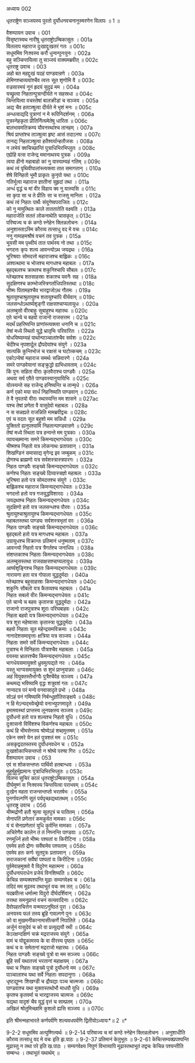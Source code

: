 अध्यायः 002

धृतराष्ट्रेण सञ्जयस्य पुरतो दुर्योधनवचनानुस्मरणेन विलापः ॥ 1 ॥

वैशम्पायन उवाच ।	001  
विसृष्टास्वथ नारीषु धृतराष्ट्रोऽम्बिकासुतः ।	001a  
विललाप महाराज दुःखाद्दुःखतरं गतः ॥	001c  
सधूममिव निःश्वस्य करौ धुन्वन्पुनःपुनः ।	002a  
बहु सञ्चिन्तयित्वा तु सञ्जयं वाक्यमब्रवीत् ॥	002c  
धृतराष्ट्र उवाच ।	003  
अहो बत महद्दुःखं यदहं पाण्डवान्रणे ।	003a  
क्षेमिणश्चाव्ययांश्चैव त्वत्तः सूत शृणोमि वै ॥	003c  
वज्रसारमयं नूनं हृदयं सुदृढं मम ।	004a  
यच्छ्रुत्वा निहतान्पुत्रान्दीर्यते न सहस्रधा ॥	004c  
चिन्तयित्वा वचस्तेषां बालक्रीडां च सञ्जय ।	005a  
अद्य चैव हताञ्श्रुत्वा दीर्यते मे भृशं मनः ॥	005c  
अन्धत्वाद्यदि पुत्राणां न मे रूपिनिदर्शनम् ।	006a  
पुत्रस्नेहकृता प्रीतिर्नित्यमेतेषु धारिता ॥	006c  
बालभावमतिक्रम्य यौवनस्थांश्च तानहम् ।	007a  
श्रियं प्राप्तांश्च ताञ्श्रुत्वा हृष्ट आसं तदाऽनघ ॥	007c  
तानद्य निहताञ्श्रुत्वा हतैश्वर्यान्हतौजसः ।	008a  
न लभेयं क्वचिच्छान्तिं पुत्राधिभिरभिप्लुतः ॥	008c  
एह्येहि वत्स राजेन्द्र ममानाथस्य पुत्रक ।	009a  
त्वया हीनो महाबाहो कां नु यास्याम्यहं गतिम् ॥	009c  
कथं त्वं पृथिवीपालांस्त्यक्त्वा तात समागतान् ।	010a  
शेषे विनिहतो भूमौ प्राकृतः कुनृपो यथा ॥	010c  
गतिर्भूत्वा महाराज ज्ञातीनां सुहृदां तथा ।	011a  
अन्धं वृद्धं च मां वीर विहाय क्व नु यास्यसि ॥	011c  
सा कृपा सा च ते प्रीतिः सा च राजसु मानिता ।	012a  
कथं त्वं निहतः पार्थैः संयुगेष्वपराजितः ॥	012c  
को नु मामुत्थितः काले ताततातेति वक्ष्यति ।	013a  
महाराजेति सततं लोकनाथेति चासकृत् ॥	013c  
परिष्वज्य च कं कण्ठे स्नेहेन क्लिन्नलोचनः ।	014a  
अनुशास्ताऽस्मि कौरव्य तत्साधु वद मे वचः ॥	014c  
ननु नामाहमश्रौषं वचनं तव पुत्रक ।	015a  
भूयसी मम पृथ्वीयं तात पार्थस्य नो तथा ॥	015c  
भगदत्तः कृपः शल्य आवन्त्योऽथ जयद्रथः ।	016a  
भूरिश्रवाः सोमदत्तो महाराजश्च बाह्लिकः ॥	016c  
अश्वत्थामा च भोजश्च मागधश्च महाबलः ।	017a  
बृहद्बलश्च क्राथश्च शकुनिश्चापि सौबलः ॥	017c  
म्लेच्छाश्च शतसाहस्राः शकाश्च यवनैः सह ।	018a  
सुदक्षिणश्च काम्भोजस्त्रिगर्ताधिपतिस्तथा ॥	018c  
भीष्मः पितामहश्चैव भारद्वाजोऽथ गौतमः ।	019a  
श्रुतायुश्चाश्रुतायुश्च शतायुश्चापि वीर्यवान् ॥	019c  
जलसन्धोऽथार्ष्यशृङ्गी राक्षसश्चाप्यलायुधः ।	020a  
अलम्बुसो वीरबाहुः सुबाहुश्च महारथः ॥	020c  
एते चान्ये च बहवो राजानो राजसत्तम ।	021a  
मदर्थं प्रहरिष्यन्ति प्राणांस्त्यक्त्वा धनानि च ॥	021c  
तेषां मध्ये स्थितो युद्धे भ्रातृभिः परिवारितः ।	022a  
योधयिष्याम्यहं पार्थान्पाञ्चालांश्चैव सर्वशः ॥	022c  
चेदींश्च नृपशार्दूल द्रौपदेयांश्च संयुगे ।	023a  
सात्यकिं कुन्तिभोजं च राक्षसं च घटोत्कचम् ॥	023c  
एकोऽप्येषां महाराज समर्थः सन्निवारणे ।	024a  
समरे पाण्डवेयानां सङ्क्रुद्धो ह्यभिधावताम् ॥	024c  
किं पुनः सहिता वीराः कृतवैराश्च पाण्डवैः ।	025a  
अथवा सर्व एवैते पाण्डवस्यानुयायिभिः ॥	025c  
योत्स्यन्ते सह राजेन्द्र हनिष्यन्ति च तान्मृधे ।	026a  
कर्ण एको मया सार्धं निहनिष्यति पाण्डवान् ॥	026c  
ते वै नृपतयो वीराः स्थास्यन्ति मम शासने ॥	027ac  
यश्च तेषां प्रणेता वै वासुदेवो महाबलः ।	028a  
न स सन्नह्यते राजन्निति मामब्रवीद्वचः ॥	028c  
एवं च वदतः सूत बहुशो मम सन्निधौ ।	029a  
युक्तितो ह्यनुपश्यामि निहतान्पाण्डवान्रणे ॥	029c  
तेषां मध्ये स्थिता यत्र हन्यन्ते मम पुत्रकाः ।	030a  
व्यायच्छमानाः समरे किमन्यद्भागधेयतः ॥	030c  
भीष्मश्च निहतो यत्र लोकनाथः प्रतापवान् ।	031a  
शिखण्डिनं समासाद्य मृगेन्द्र इव जम्बुकम् ॥	031c  
द्रोणश्च ब्राह्मणो यत्र सर्वशस्त्रास्त्रपारगः ।	032a  
निहतः पाण्डवैः सङ्ख्ये किमन्यद्भागधेयतः ॥	032c  
कर्णश्च निहतः सङ्ख्ये दिव्यास्त्रज्ञो महाबलः ।	033a  
भूरिश्रवा हतो पत्र सोमदत्तश्च संयुगे ।	033c  
बाह्लिकश्च महाराज किमन्यद्भागधेयतः ॥	033e  
भगदत्तो हतो यत्र गजयुद्धविशारदः ।	034a  
जयद्रथश्च निहतः किमन्यद्भागधेयतः ॥	034c  
सुदक्षिणो हतो यत्र जलसन्धश्च पौरवः ।	035a  
श्रुतायुश्चाश्रुतायुश्च किमन्यद्भागधेयतः ॥	035c  
महाबलस्तथा पाण्ड्यः सर्वशस्त्रभृतां वरः ।	036a  
निहतः पाण्डवैः सङ्ख्ये किमन्यद्भागधेयतः ॥	036c  
बृहद्बलो हतो यत्र मागधश्च महाबलः ।	037a  
उग्रायुधश्च विक्रान्तः प्रतिमानं धनुष्मताम् ॥	037c  
आवन्त्यो निहतो यत्र त्रैगर्तश्च जनाधिपः ।	038a  
संशप्तकाश्च निहताः किमन्यद्भागधेयतः ॥	038c  
अलम्बुसस्तथा राजन्राक्षसश्चाप्यलायुधः ।	039a  
आर्ष्यशृङ्गिश्च निहतः किमन्यद्भागधेयतः ॥	039c  
नारायणा हता यत्र गोपाला युद्धदुर्मदाः ।	040a  
म्लेच्छाश्च बहुसाहस्राः किमन्यद्भागधेयतः ॥	040c  
शकुनिः सौबलो यत्र कैतव्यश्च महाबलः ।	041a  
निहतः सबलो वीरः किमन्यद्भागधेयतः ॥	041c  
एते चान्ये च बहवः कृतास्त्रा युद्धदुर्मदाः ।	042a  
राजानो राजपुत्राश्च शूराः परिघबाहवः ।	042c  
निहता बहवो यत्र किमन्यद्भागधेयतः ॥	042e  
यत्र शूरा महेष्वासाः कृतास्त्रा युद्धदुर्मदाः ।	043a  
बहवो निहताः सूत महेन्द्रसमविक्रमाः ॥	043c  
नानादेशसमावृत्ताः क्षत्रिया यत्र सञ्जय ।	044a  
निहताः समरे सर्वे किमन्यद्भागधेयतः ॥	044c  
पुत्राश्च मे विनिहताः पौत्राश्चैव महाबलाः ।	045a  
वयस्या भ्रातरश्चैव किमन्यद्भागधेयतः ॥	045c  
भागधेयसमायुक्तो ध्रुवमुत्पद्यते नरः ।	046a  
यस्तु भाग्यसमायुक्तः स शुभं प्राप्नुयान्नरः ॥	046c  
अहं वियुक्तस्तैर्भाग्यैः पुत्रैश्चैवेह सञ्जय ।	047a  
कथमद्य भविष्यामि वृद्धः शत्रुवशं गतः ॥	047c  
नान्यदत्र परं मन्ये वनवासादृते प्रभो ।	048a  
सोऽहं वनं गमिष्यामि निर्बन्धुर्ज्ञातिसङ्क्षये ॥	048c  
न हि मेऽन्यद्भवेच्छ्रेयो वनाभ्युपगमादृते ।	049a  
इमामवस्थां प्राप्तस्य लूनपक्षस्य सञ्जय ॥	049c  
दुर्योधनो हतो यत्र शल्यश्च निहतो युधि ।	050a  
दुःशासनो विविंशश्च विकर्णश्च महाबलः ॥	050c  
कथं हि भीमसेनस्य श्रोष्येऽहं शब्दमुत्तमम् ।	051a  
एकेन समरे येन हतं पुत्रशतं मम ॥	051c  
असकृद्वदतस्तस्य दुर्योधनवधेन च ।	052a  
दुःखशोकाभिसन्तप्तो न श्रोष्ये परुषा गिरः ॥	052c  
वैशम्पायन उवाच ।	053  
एवं स शोकसन्तप्तः पार्थिवो हतबान्धवः ।	053a  
मुहुर्मुहुर्मुह्यमानः पुत्राधिभिरभिप्लुतः ॥	053c  
विलप्य सुचिरं कालं धृतराष्ट्रोऽम्बिकासुतः ।	054a  
दीर्घमुष्णं स निःश्वस्य चिन्तयित्वा पराभवम् ॥	054c  
दुःखेन महता राजन्सन्तप्तो भरतर्षभः ।	055a  
पुनर्गावल्गणिं सूतं पर्यपृच्छद्यथातथम् ॥	055c  
धृतराष्ट्र उवाच ।	056  
भीष्मद्रोणौ हतौ श्रुत्वा सूतपुत्रं च पातितम् ।	056a  
सेनापतिं प्रणेतारं कमकुर्वत मामकाः ॥	056c  
यं यं सेनाप्रणेतारं युधि कुर्वन्ति मामकाः ।	057a  
अचिरेणैव कालेन तं तं निघ्नन्ति पाण्डवाः ॥	057c  
रणमूर्ध्नि हतो भीष्मः पश्यतां वः किरीटिना ।	058a  
एवमेव हतो द्रोणः सर्वेषामेव पश्यताम् ॥	058c  
एवमेव हतः कर्णः सूतपुत्रः प्रतापवान् ।	059a  
सराजकानां सर्वेषां पश्यतां वः किरीटिना ॥	059c  
पूर्वमेवाहमुक्तो वै विदुरेण महात्मना ।	060a  
दुर्योधनापराधेन प्रजेयं विनशिष्यति ॥	060c  
केचिन्न सम्यक्पश्यन्ति मूढाः सम्यगवेक्ष्य च ।	061a  
तदिदं मम मूढस्य तथाभूतं वचः स्म तत् ॥	061c  
यदब्रवीत्स धर्मात्मा विदुरो दीर्घदर्शिवान् ।	062a  
तत्तथा समनुप्राप्तं वचनं सत्यवादिनाः ॥	062c  
दैवोपहतचित्तेन यन्मयाऽनुष्ठितं पुरा ।	063a  
अनयस्य फलं तस्य ब्रूहि गावल्गणे पुनः ॥	063c  
को वा मुखमनीकानामासीत्कर्णे निपातिते ।	064a  
अर्जुनं वासुदेवं च को वा प्रत्युद्ययौ रथी ॥	064c  
केऽरक्षन्दक्षिणं चक्रं मद्रराजस्य संयुगे ।	065a  
वामं च योद्वुकामस्य के वा वीरस्य पृष्ठतः ॥	065c  
कथं च वः समेतानां मद्रराजो महारथः ।	066a  
निहतः पाण्डवैः सङ्ख्ये पुत्रो वा मम सञ्जय ॥	066c  
ब्रूहि सर्वं यथातत्त्वं भरतानां महाक्षयम् ।	067a  
यथा च निहतः सङ्ख्ये पुत्रो दुर्योधनो मम ॥	067c  
पाञ्चालाश्च यथा सर्वे निहताः सपदानुगाः ।	068a  
धृष्टद्युम्नः शिखण्डी च द्रौपद्याः पञ्च चात्मजाः ॥	068c  
पाण्डवाश्च यथा मुक्तास्तथोभौ माधवौ युधि ।	069a  
कृपश्च कृतवर्मा च भारद्वाजस्य चात्मजः ॥	069c  
यद्यथा यादृशं चैव युद्धं वृत्तं च साम्प्रतम् ।	070a  
अखिलं श्रोतुमिच्छामि कुशलो ह्यसि सञ्जय ॥ ॥	070c  

इति श्रीमन्महाभारते कर्णपर्वणि शल्यवधपर्वणि द्वितीयोऽध्यायः*॥ 2 ॥*

9-2-2 सधूममिव अत्युष्णित्यर्थः ॥ 9-2-14 परिष्वज्य च मां कण्ठे स्नेहेन क्लिन्नलोचनः । अनुशाधीति कौरव्य तत्साधु वद मे वचः इति झ.पाठः ॥ 9-2-37 प्रतिमानं केतुभूतः ॥ 9-2-61 केचित्सम्यक्प्रपश्यन्ति मूढास्तु न तथा परे इति ख.पाठः । सम्यगवेक्ष्य निपुणं विभाव्यापि मूढास्तथाभूतं तद्वचः केचिन्न पश्यन्तीति सम्बन्धः । तथाभूतं यथार्थम् ॥
